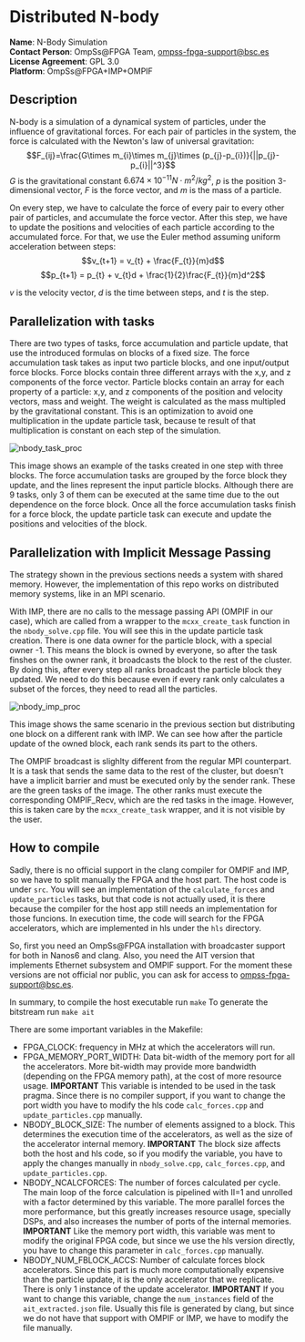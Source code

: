 # Distributed N-body

**Name**: N-Body Simulation  
**Contact Person**: OmpSs@FPGA Team, ompss-fpga-support@bsc.es  
**License Agreement**: GPL 3.0  
**Platform**: OmpSs@FPGA+IMP+OMPIF

## Description
N-body is a simulation of a dynamical system of particles, under the influence of gravitational forces.
For each pair of particles in the system, the force is calculated with the Newton's law of universal gravitation:
$$F_{ij}=\frac{G\times m_{i}\times m_{j}\times (p_{j}-p_{i})}{||p_{j}-p_{i}||^3}$$
$G$ is the gravitational constant $6.674×10^{-11} N⋅m^2/kg^2$, $p$ is the position 3-dimensional vector, $F$ is the force vector, and $m$ is the mass of a particle.

On every step, we have to calculate the force of every pair to every other pair of particles, and accumulate the force vector.
After this step, we have to update the positions and velocities of each particle according to the accumulated force.
For that, we use the Euler method assuming uniform acceleration between steps:
$$v_{t+1} = v_{t} + \frac{F_{t}}{m}d$$
$$p_{t+1} = p_{t} + v_{t}d + \frac{1}{2}\frac{F_{t}}{m}d^2$$

$v$ is the velocity vector, $d$ is the time between steps, and $t$ is the step.

## Parallelization with tasks

There are two types of tasks, force accumulation and particle update, that use the introduced formulas on blocks of a fixed size.
The force accumulation task takes as input two particle blocks, and one input/output force blocks.
Force blocks contain three different arrays with the x,y, and z components of the force vector.
Particle blocks contain an array for each property of a particle: x,y, and z components of the position and velocity vectors, mass and weight.
The weight is calculated as the mass multipled by the gravitational constant.
This is an optimization to avoid one multiplication in the update particle task, because te result of that multiplication is constant on each step of the simulation.

![nbody_task_proc](https://github.com/bsc-pm-ompss-at-fpga/distributed_N-body/assets/17345627/09d7645a-8f05-4789-a87c-625b47b3b068)

This image shows an example of the tasks created in one step with three blocks.
The force accumulation tasks are grouped by the force block they update, and the lines represent the input particle blocks.
Although there are 9 tasks, only 3 of them can be executed at the same time due to the out dependence on the force block.
Once all the force accumulation tasks finish for a force block, the update particle task can execute and update the positions and velocities of the block.

## Parallelization with Implicit Message Passing

The strategy shown in the previous sections needs a system with shared memory.
However, the implementation of this repo works on distributed memory systems, like in an MPI scenario.

With IMP, there are no calls to the message passing API (OMPIF in our case), which are called from a wrapper to the `mcxx_create_task` function in the `nbody_solve.cpp` file.
You will see this in the update particle task creation.
There is one data owner for the particle block, with a special owner -1.
This means the block is owned by everyone, so after the task finshes on the owner rank, it broadcasts the block to the rest of the cluster.
By doing this, after every step all ranks broadcast the particle block they updated.
We need to do this because even if every rank only calculates a subset of the forces, they need to read all the particles.

![nbody_imp_proc](https://github.com/bsc-pm-ompss-at-fpga/distributed_N-body/assets/17345627/00c9156d-6e57-420d-b856-17f0a8b641fb)

This image shows the same scenario in the previous section but distributing one block on a different rank with IMP.
We can see how after the particle update of the owned block, each rank sends its part to the others.

The OMPIF broadcast is slighlty different from the regular MPI counterpart.
It is a task that sends the same data to the rest of the cluster, but doesn't have a implicit barrier and must be executed only by the sender rank.
These are the green tasks of the image.
The other ranks must execute the corresponding OMPIF_Recv, which are the red tasks in the image.
However, this is taken care by the `mcxx_create_task` wrapper, and it is not visible by the user.

## How to compile

Sadly, there is no official support in the clang compiler for OMPIF and IMP, so we have to split manually the FPGA and the host part.
The host code is under `src`.
You will see an implementation of the `calculate_forces` and `update_particles` tasks, but that code is not actually used, it is there because the compiler for the host app still needs an implementation for those funcions.
In execution time, the code will search for the FPGA accelerators, which are implemented in hls under the `hls` directory.

So, first you need an OmpSs@FPGA installation with broadcaster support for both in Nanos6 and clang.
Also, you need the AIT version that implements Ethernet subsystem and OMPIF support.
For the moment these versions are not official nor public, you can ask for access to ompss-fpga-support@bsc.es.

In summary, to compile the host executable run `make`
To generate the bitstream run `make ait`

There are some important variables in the Makefile:
- FPGA_CLOCK: frequency in MHz at which the accelerators will run.
- FPGA_MEMORY_PORT_WIDTH: Data bit-width of the memory port for all the accelerators. More bit-width may provide more bandwidth (depending on the FPGA memory path), at the cost of more resource usage. **IMPORTANT** This variable is intended to be used in the task pragma. Since there is no compiler support, if you want to change the port width you have to modify the hls code `calc_forces.cpp` and `update_particles.cpp` manually.
- NBODY_BLOCK_SIZE: The number of elements assigned to a block. This determines the execution time of the accelerators, as well as the size of the accelerator internal memory. **IMPORTANT** The block size affects both the host and hls code, so if you modify the variable, you have to apply the changes manually in `nbody_solve.cpp`, `calc_forces.cpp`, and `update_particles.cpp`.
- NBODY_NCALCFORCES: The number of forces calculated per cycle. The main loop of the force calculation is pipelined with II=1 and unrolled with a factor determined by this variable. The more parallel forces the more performance, but this greatly increases resource usage, specially DSPs, and also increases the number of ports of the internal memories. **IMPORTANT** Like the memory port width, this variable was ment to modify the original FPGA code, but since we use the hls version directly, you have to change this parameter in `calc_forces.cpp` manually.
- NBODY_NUM_FBLOCK_ACCS: Number of calculate forces block accelerators. Since this part is much more computationally expensive than the particle update, it is the only accelerator that we replicate. There is only 1 instance of the update accelerator. **IMPORTANT** If you want to change this variable, change the `num_instances` field of the `ait_extracted.json` file. Usually this file is generated by clang, but since we do not have that support with OMPIF or IMP, we have to modify the file manually.
